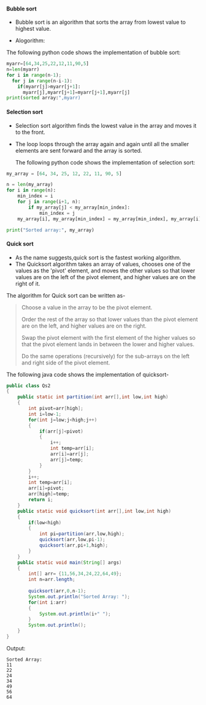 #### Bubble sort

- Bubble sort is an algorithm that sorts the array from lowest value to highest value.
* Alogorithm:

The following python code shows the implementation  of bubble sort:
``` Python
myarr=[64,34,25,22,12,11,90,5]
n=len(myarr)
for i in range(n-1);
  for j in range(n-i-1):
    if(myarr[j]>myarr[j+1]:
      myarr[j],myarr[j+1]=myarr[j+1],myarr[j]
print(sorted array:",myarr)
```
    
#### Selection sort

- Selection sort algorithm finds the lowest value in the array and moves it to the front.
- The loop loops through the array again and again until all the smaller elements are sent forward and the array is sorted.

  The following python code shows the implementation of selection sort:
``` Python
my_array = [64, 34, 25, 12, 22, 11, 90, 5]

n = len(my_array)
for i in range(n):
    min_index = i
    for j in range(i+1, n):
        if my_array[j] < my_array[min_index]:
            min_index = j   
    my_array[i], my_array[min_index] = my_array[min_index], my_array[i]

print("Sorted array:", my_array)
```

#### Quick sort

- As the name suggests,quick sort is the fastest working algorithm.
- The Quicksort algorithm takes an array of values, chooses one of the values as the 'pivot' element, and moves the other values so that lower values are on the left of the pivot element, and higher values are on the right of it.

The algorithm for Quick sort can be written as-
> Choose a value in the array to be the pivot element.
> 
> Order the rest of the array so that lower values than the pivot element are on the left, and higher values are on the right.
> 
> Swap the pivot element with the first element of the higher values so that the pivot element lands in between the lower and higher values.
> 
> Do the same operations (recursively) for the sub-arrays on the left and right side of the pivot element.

The following java code shows the implementation of quicksort-

``` Java
public class Qs2 
{
	public static int partition(int arr[],int low,int high)
	{
		int pivot=arr[high];
		int i=low-1;
		for(int j=low;j<high;j++)
		{
			if(arr[j]<pivot)
			{
				i++;
				int temp=arr[i];
				arr[i]=arr[j];
				arr[j]=temp;
			}
		}
		i++;
		int temp=arr[i];
		arr[i]=pivot;
		arr[high]=temp;
		return i;
	}
	public static void quicksort(int arr[],int low,int high)
	{
		if(low<high)
		{
			int pi=partition(arr,low,high);
			quicksort(arr,low,pi-1);
			quicksort(arr,pi+1,high);
		}
	}
	public static void main(String[] args)
	{
		int[] arr= {11,56,34,24,22,64,49};
		int n=arr.length;
		
		quicksort(arr,0,n-1);
		System.out.println("Sorted Array: ");
		for(int i:arr)
		{
			System.out.println(i+" ");
		}
		System.out.println();
	}
}
```
Output:
```
Sorted Array: 
11 
22 
24 
34 
49 
56 
64
```
